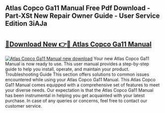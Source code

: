 ## Atlas Copco Ga11 Manual Free Pdf Download - Part-XSt New Repair Owner Guide - User Service Edition 3iAJa

# <h2><a href="http://bc31884.oget.top/?id=Atlas+Copco+Ga11+Manual">🔗Download New 👉🔴 Atlas Copco Ga11 Manual</a></h2>

[![Atlas Copco Ga11 Manual new download](https://i.imgur.com/5g1atiW.png)](http://bc31884.oget.top/?id=Atlas+Copco+Ga11+Manual)
Your new Atlas Copco Ga11 Manual is now ready to use. This user manual provides a step-by-step guide to help you install, operate, and maintain your product. Troubleshooting Guide This section offers solutions to common issues encountered while using your Atlas Copco Ga11 Manual. This Atlas Copco Ga11 Manual comes equipped with a comprehensive set of features to meet your diverse needs. Our expectation is that the Atlas Copco Ga11 Manual has been instrumental in helping you get acquainted with your latest purchase. In case of any queries or concerns, feel free to contact our customer service.
